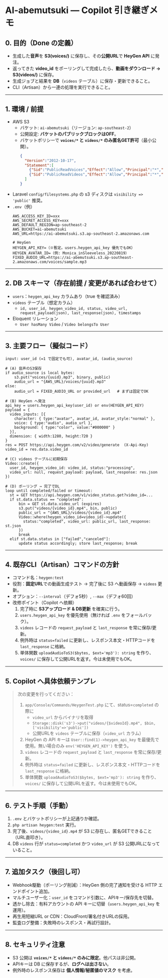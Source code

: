 # AI-abemutsuki — Copilot 引き継ぎメモ

## 0. 目的（Done の定義）
- 生成した**音声**を **S3(voices/)** に保存し、その**公開URL**で **HeyGen API** に発注。
- 返ってきた **video_id** をポーリングして完成したら、**動画をダウンロード → S3(videos/)** に保存。
- 生成ジョブと結果を **DB**（`videos` テーブル）に保存・更新できること。
- CLI（Artisan）から一連の処理を実行できること。

---

## 1. 環境 / 前提
- AWS S3  
  - バケット: `ai-abemutsuki`（リージョン: `ap-southeast-2`）  
  - 公開設定: **バケットのパブリックブロックはOFF**。  
  - バケットポリシーで **`voices/*` と `videos/*` のみ匿名GET許可**（最小公開）。
    ```json
    {
      "Version":"2012-10-17",
      "Statement":[
        {"Sid":"PublicReadVoices","Effect":"Allow","Principal":"*","Action":"s3:GetObject","Resource":"arn:aws:s3:::ai-abemutsuki/voices/*"},
        {"Sid":"PublicReadVideos","Effect":"Allow","Principal":"*","Action":"s3:GetObject","Resource":"arn:aws:s3:::ai-abemutsuki/videos/*"}
      ]
    }
    ```
- Laravel `config/filesystems.php` の s3 ディスクは `visibility => 'public'` 推奨。  
- `.env`（例）
  ```
  AWS_ACCESS_KEY_ID=xxx
  AWS_SECRET_ACCESS_KEY=xxx
  AWS_DEFAULT_REGION=ap-southeast-2
  AWS_BUCKET=ai-abemutsuki
  AWS_URL=https://ai-abemutsuki.s3.ap-southeast-2.amazonaws.com

  # HeyGen
  HEYGEN_API_KEY=（※暫定。users.heygen_api_key 優先でもOK）
  HEYGEN_AVATAR_ID=（例: Monica_inSleeveless_20220819）
  FIXED_AUDIO_URL=https://ai-abemutsuki.s3.ap-southeast-2.amazonaws.com/voices/sample.mp3
  ```

---

## 2. DB スキーマ（存在前提 / 変更があれば合わせて）
- `users`：`heygen_api_key` カラムあり（true を確認済み）
- `videos` テーブル（想定カラム）
  - `id, user_id, heygen_video_id, status, video_url, request_payload(json), last_response(json), timestamps`
- Eloquent リレーション
  - `User hasMany Video` / `Video belongsTo User`

---

## 3. 主要フロー（擬似コード）
```
input: user_id (=1 で固定でも可), avatar_id, (audio_source)

# (A) 音声のS3保存
if audio_source is local bytes:
    s3.put("voices/{uuid}.mp3", binary, public)
    audio_url = "{AWS_URL}/voices/{uuid}.mp3"
else:
    audio_url = FIXED_AUDIO_URL or provided_url   # まずは固定でOK

# (B) HeyGen へ発注
api_key = users.heygen_api_key(user_id) or env(HEYGEN_API_KEY)
payload = {
  video_inputs: [{
    character: { type:"avatar", avatar_id, avatar_style:"normal" },
    voice: { type:"audio", audio_url },
    background: { type:"color", value:"#000000" }
  }],
  dimension: { width:1280, height:720 }
}
res = POST https://api.heygen.com/v2/video/generate  (X-Api-Key)
video_id = res.data.video_id

# (C) videos テーブルに初期保存
Video::create({
  user_id, heygen_video_id: video_id, status:"processing",
  video_url: null, request_payload: payload, last_response: res.json
})

# (D) ポーリング → 完了でDL
loop until completed/failed or timeout:
  st = GET https://api.heygen.com/v1/video_status.get?video_id=...
  if st.data.status == "completed":
      bin = GET st.data.video_url (expires)
      s3.put("videos/{video_id}.mp4", bin, public)
      public_url = "{AWS_URL}/videos/{video_id}.mp4"
      Video::where(heygen_video_id=video_id)->update({
        status:"completed", video_url: public_url, last_response: st.json
      })
      break
  elif st.data.status in ["failed","canceled"]:
      update status accordingly; store last_response; break
```

---

## 4. 既存CLI（Artisan）コマンドの方針
- コマンド名：`heygen:test`  
- 役割：**固定URL**での動画生成テスト → 完了後に S3 へ動画保存 → `videos` 更新。  
- オプション：`--interval`（デフォ5秒）, `--max`（デフォ60回）  
- 改修ポイント（Copilot へ依頼）  
  1) 完了時に **S3アップロード & DB更新** を確実に行う。  
  2) `users.heygen_api_key` を優先使用（無ければ `.env` をフォールバック）。  
  3) `videos` レコードの `request_payload` と `last_response` を常に保存/更新。  
  4) 例外時は `status=failed` に更新し、レスポンス本文・HTTPコードを `last_response` に格納。  
  5) 単体関数 `uploadAudioToS3($bytes, $ext='mp3'): string` を作り、`voices/` に保存して公開URLを返す。今は未使用でもOK。

---

## 5. Copilot へ具体依頼テンプレ
> 次の変更を行ってください：
> 1. `app/Console/Commands/HeygenTest.php` にて、status=`completed` の際に
>    - `video_url` からバイナリを取得
>    - `Storage::disk('s3')->put("videos/{$videoId}.mp4", $bin, ['visibility'=>'public'])`
>    - 公開URLを `videos` テーブルに保存（`video_url` カラム）
> 2. HeyGen の API キーは `User::find(1)->heygen_api_key` を最優先で使用。無い場合のみ `env('HEYGEN_API_KEY')` を使う。
> 3. `videos` レコードの `request_payload` と `last_response` を常に保存/更新。
> 4. 例外時は `status=failed` に更新し、レスポンス本文・HTTPコードを `last_response` に格納。
> 5. 単体関数 `uploadAudioToS3($bytes, $ext='mp3'): string` を作り、`voices/` に保存して公開URLを返す。今は未使用でもOK。

---

## 6. テスト手順（手動）
1. `.env` とバケットポリシーが上記通りか確認。  
2. `php artisan heygen:test` 実行。  
3. 完了後、`videos/{video_id}.mp4` が S3 に存在し、匿名GETできること（URL直叩き）。  
4. DB `videos` 行が `status=completed` かつ `video_url` が S3 公開URLになっていること。  

---

## 7. 追加タスク（後回し可）
- Webhook駆動（ポーリング削減）：HeyGen 側の完了通知を受ける HTTP エンドポイント追加。  
- マルチユーザー化：`user_id` をコマンド引数に、APIキー/保存先を切替。  
- 透かし除去：有料アカウントの API キーに切替（`users.heygen_api_key` を運用）。  
- 再生用短縮URL or CDN：CloudFront/署名付きURLの採用。  
- 監査ログ整備：失敗時のレスポンス・再試行設計。

---

## 8. セキュリティ注意
- S3 公開は **`voices/*` と `videos/*` のみに限定**。他パスは非公開。  
- APIキーは DB に保存するが、**ログへは出さない**。  
- 例外時のレスポンス保存は **個人情報/秘匿値のマスク** を考慮。
